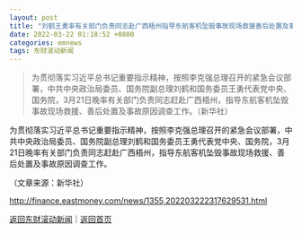 ```yaml
---
layout: post
title: "刘鹤王勇率有关部门负责同志赴广西梧州指导东航客机坠毁事故现场救援善后处置及事故原因调查工作"
date: 2022-03-22 01:18:52 +0800
categories: emnews
tags: 东财滚动新闻
---
```

> 为贯彻落实习近平总书记重要指示精神，按照李克强总理召开的紧急会议部署，中共中央政治局委员、国务院副总理刘鹤和国务委员王勇代表党中央、国务院，3月21日晚率有关部门负责同志赶赴广西梧州，指导东航客机坠毁事故现场救援、善后处置及事故原因调查工作。（新华社）

<p>为贯彻落实习近平总书记重要指示精神，按照李克强总理召开的紧急会议部署，中共中央政治局委员、国务院副总理刘鹤和国务委员王勇代表党中央、国务院，3月21日晚率有关部门负责同志赶赴广西梧州，指导东航客机坠毁事故现场救援、善后处置及事故原因调查工作。</p><p class="em_media">（文章来源：新华社）</p>

<http://finance.eastmoney.com/news/1355,202203222317629531.html>

[返回东财滚动新闻](//finews.withounder.com/emnews/)｜[返回首页](//finews.withounder.com/)